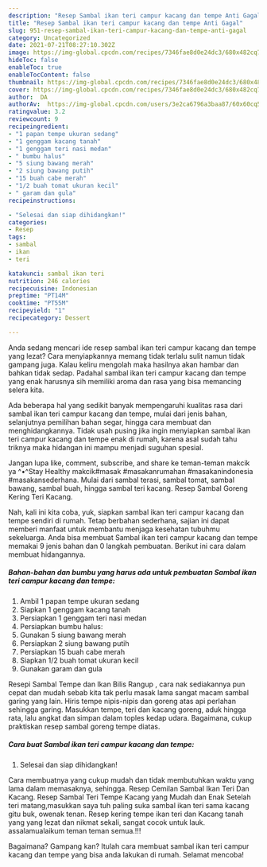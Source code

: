 ```yaml
---
description: "Resep Sambal ikan teri campur kacang dan tempe Anti Gagal"
title: "Resep Sambal ikan teri campur kacang dan tempe Anti Gagal"
slug: 951-resep-sambal-ikan-teri-campur-kacang-dan-tempe-anti-gagal
category: Uncategorized
date: 2021-07-21T08:27:10.302Z
image: https://img-global.cpcdn.com/recipes/7346fae8d0e24dc3/680x482cq70/sambal-ikan-teri-campur-kacang-dan-tempe-foto-resep-utama.jpg
hideToc: false
enableToc: true
enableTocContent: false
thumbnail: https://img-global.cpcdn.com/recipes/7346fae8d0e24dc3/680x482cq70/sambal-ikan-teri-campur-kacang-dan-tempe-foto-resep-utama.jpg
cover: https://img-global.cpcdn.com/recipes/7346fae8d0e24dc3/680x482cq70/sambal-ikan-teri-campur-kacang-dan-tempe-foto-resep-utama.jpg
author:  DA
authorAv:  https://img-global.cpcdn.com/users/3e2ca6796a3baa87/60x60cq50/avatar.jpg
ratingvalue: 3.2
reviewcount: 9
recipeingredient:
- "1 papan tempe ukuran sedang"
- "1 genggam kacang tanah"
- "1 genggam teri nasi medan"
- " bumbu halus"
- "5 siung bawang merah"
- "2 siung bawang putih"
- "15 buah cabe merah"
- "1/2 buah tomat ukuran kecil"
- " garam dan gula"
recipeinstructions:

- "Selesai dan siap dihidangkan!"
categories:
- Resep
tags:
- sambal
- ikan
- teri

katakunci: sambal ikan teri 
nutrition: 246 calories
recipecuisine: Indonesian
preptime: "PT14M"
cooktime: "PT55M"
recipeyield: "1"
recipecategory: Dessert

---
```



Anda sedang mencari ide resep sambal ikan teri campur kacang dan tempe yang lezat? Cara menyiapkannya memang tidak terlalu sulit namun tidak gampang juga. Kalau keliru mengolah maka hasilnya akan hambar dan bahkan tidak sedap. Padahal sambal ikan teri campur kacang dan tempe yang enak harusnya sih memiliki aroma dan rasa yang bisa memancing selera kita.


Ada beberapa hal yang sedikit banyak mempengaruhi kualitas rasa dari sambal ikan teri campur kacang dan tempe, mulai dari jenis bahan, selanjutnya pemilihan bahan segar, hingga cara membuat dan menghidangkannya. Tidak usah pusing jika ingin menyiapkan sambal ikan teri campur kacang dan tempe enak di rumah, karena asal sudah tahu triknya maka hidangan ini mampu menjadi suguhan spesial.

Jangan lupa like, comment, subscribe, and share ke teman-teman makcik ya ^•^Stay Healthy makcik#masak #masakanrumahan #masakanindonesia #masakansederhana. Mulai dari sambal terasi, sambal tomat, sambal bawang, sambal buah, hingga sambal teri kacang. Resep Sambal Goreng Kering Teri Kacang.


Nah, kali ini kita coba, yuk, siapkan sambal ikan teri campur kacang dan tempe sendiri di rumah. Tetap berbahan sederhana, sajian ini dapat memberi manfaat untuk membantu menjaga kesehatan tubuhmu sekeluarga. Anda bisa membuat Sambal ikan teri campur kacang dan tempe memakai 9 jenis bahan dan 0 langkah pembuatan. Berikut ini cara dalam membuat hidangannya.

<!--inarticleads1-->

##### Bahan-bahan dan bumbu yang harus ada untuk pembuatan Sambal ikan teri campur kacang dan tempe:

1. Ambil 1 papan tempe ukuran sedang
1. Siapkan 1 genggam kacang tanah
1. Persiapkan 1 genggam teri nasi medan
1. Persiapkan  bumbu halus:
1. Gunakan 5 siung bawang merah
1. Persiapkan 2 siung bawang putih
1. Persiapkan 15 buah cabe merah
1. Siapkan 1/2 buah tomat ukuran kecil
1. Gunakan  garam dan gula


Resepi Sambal Tempe dan Ikan Bilis Rangup , cara nak sediakannya pun cepat dan mudah sebab kita tak perlu masak lama sangat macam sambal garing yang lain. Hiris tempe nipis-nipis dan goreng atas api perlahan sehingga garing. Masukkan tempe, teri dan kacang goreng, aduk hingga rata, lalu angkat dan simpan dalam toples kedap udara. Bagaimana, cukup praktiskan resep sambal goreng tempe diatas. 

<!--inarticleads2-->

##### Cara buat Sambal ikan teri campur kacang dan tempe:


1. Selesai dan siap dihidangkan!

Cara membuatnya yang cukup mudah dan tidak membutuhkan waktu yang lama dalam memasaknya, sehingga. Resep Cemilan Sambal Ikan Teri Dan Kacang. Resep Sambal Teri Tempe Kacang yang Mudah dan Enak Setelah teri matang,masukkan saya tuh paling suka sambal ikan teri sama kacang gitu buk, owenak tenan. Resep kering tempe ikan teri dan Kacang tanah yang yang lezat dan nikmat sekali, sangat cocok untuk lauk. assalamualaikum teman teman semua.!!! 

Bagaimana? Gampang kan? Itulah cara membuat sambal ikan teri campur kacang dan tempe yang bisa anda lakukan di rumah. Selamat mencoba!
